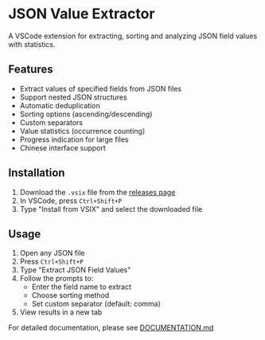 # JSON Value Extractor

A VSCode extension for extracting, sorting and analyzing JSON field values with statistics.

## Features

- Extract values of specified fields from JSON files
- Support nested JSON structures
- Automatic deduplication
- Sorting options (ascending/descending)
- Custom separators
- Value statistics (occurrence counting)
- Progress indication for large files
- Chinese interface support

## Installation

1. Download the `.vsix` file from the [releases page](https://github.com/InsaneLighter/json-value-extractor/releases)
2. In VSCode, press `Ctrl+Shift+P`
3. Type "Install from VSIX" and select the downloaded file

## Usage

1. Open any JSON file
2. Press `Ctrl+Shift+P`
3. Type "Extract JSON Field Values"
4. Follow the prompts to:
   - Enter the field name to extract
   - Choose sorting method
   - Set custom separator (default: comma)
5. View results in a new tab

For detailed documentation, please see [DOCUMENTATION.md](DOCUMENTATION.md)